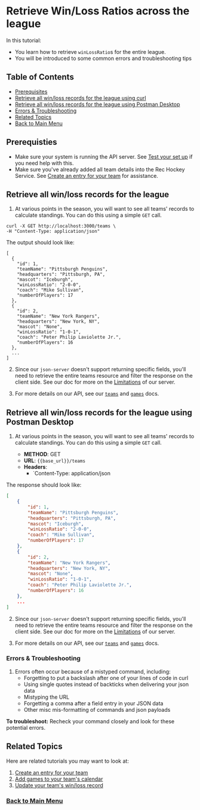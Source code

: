 # Retrieve Win/Loss Ratios across the league

In this tutorial:

- You learn how to retrieve  `winLossRatio`s for the entire league.
- You will be introduced to some common errors and troubleshooting tips

## Table of Contents
- [Prerequisites](#1)
- [Retrieve all win/loss records for the league using curl](#2)
- [Retrieve all win/loss records for the league using Postman Desktop](#3)
- [Errors & Troubleshooting](#4)
- [Related Topics](#5)
- [Back to Main Menu](nav.md)

<a id="1"></a>
## Prerequisties

- Make sure your system is running the API server. See [Test your set up](test-system.md) if you need help with this.
- Make sure you've already added all team details into the Rec Hockey Service. See [Create an entry for your team](tut-create-team.md) for assistance.

<a id="2"></a>
## Retrieve all win/loss records for the league

1. At various points in the season, you will want to see all teams' records to calculate standings. You can do this using a simple `GET` call.

```shell
curl -X GET http://localhost:3000/teams \
-H "Content-Type: application/json"
```

The output should look like:

```shell
[
  {
    "id": 1,
    "teamName": "Pittsburgh Penguins",
    "headquarters": "Pittsburgh, PA",
    "mascot": "Iceburgh",
    "winLossRatio": "2-0-0",
    "coach": "Mike Sullivan",
    "numberOfPlayers": 17
  },
  {
    "id": 2,
    "teamName": "New York Rangers",
    "headquarters": "New York, NY",
    "mascot": "None",
    "winLossRatio": "1-0-1",
    "coach": "Peter Philip Laviolette Jr.",
    "numberOfPlayers": 16
  },
  ...
]

```

2. Since our `json-server` doesn't support returning specific fields, you'll need to retrieve the entire teams resource and filter the response on the client side. See our doc for more on the [Limitations](xtra-limitations.md) of our server.

3. For more details on our API, see our [`teams`](res-teams.md) and [`games`](res-games.md) docs.

<a id="3"></a>
## Retrieve all win/loss records for the league using Postman Desktop

1. At various points in the season, you will want to see all teams' records to calculate standings. You can do this using a simple `GET` call.

    * **METHOD**: GET
    * **URL**: `{{base_url}}/teams`
    * **Headers**:
        * `Content-Type: application/json

The response should look like:

```json
[
    {
        "id": 1,
        "teamName": "Pittsburgh Penguins",
        "headquarters": "Pittsburgh, PA",
        "mascot": "Iceburgh",
        "winLossRatio": "2-0-0",
        "coach": "Mike Sullivan",
        "numberOfPlayers": 17
    },
    {
        "id": 2,
        "teamName": "New York Rangers",
        "headquarters": "New York, NY",
        "mascot": "None",
        "winLossRatio": "1-0-1",
        "coach": "Peter Philip Laviolette Jr.",
        "numberOfPlayers": 16
    },
    ...
]
```

2. Since our `json-server` doesn't support returning specific fields, you'll need to retrieve the entire teams resource and filter the response on the client side. See our doc for more on the [Limitations](xtra-limitations.md) of our server.

3. For more details on our API, see our [`teams`](res-teams.md) and [`games`](res-games.md) docs.

<a id="4"></a>
### Errors & Troubleshooting

1. Errors often occur because of a mistyped command, including:
    - Forgetting to put a backslash after one of your lines of code in curl
    - Using single quotes instead of backticks when delivering your json data
    - Mistyping the URL
    - Forgetting a comma after a field entry in your JSON data
    - Other misc mis-formatting of commands and json payloads

**To troubleshoot:** Recheck your command closely and look for these potential errors.


<a id="5"></a>
## Related Topics

Here are related tutorials you may want to look at:

1. [Create an entry for your team](tut-create-team.md)
2. [Add games to your team's calendar](tut-add-games.md)
3. [Update your team's win/loss record](tut-update-winloss.md)

### [Back to Main Menu](nav.md)
